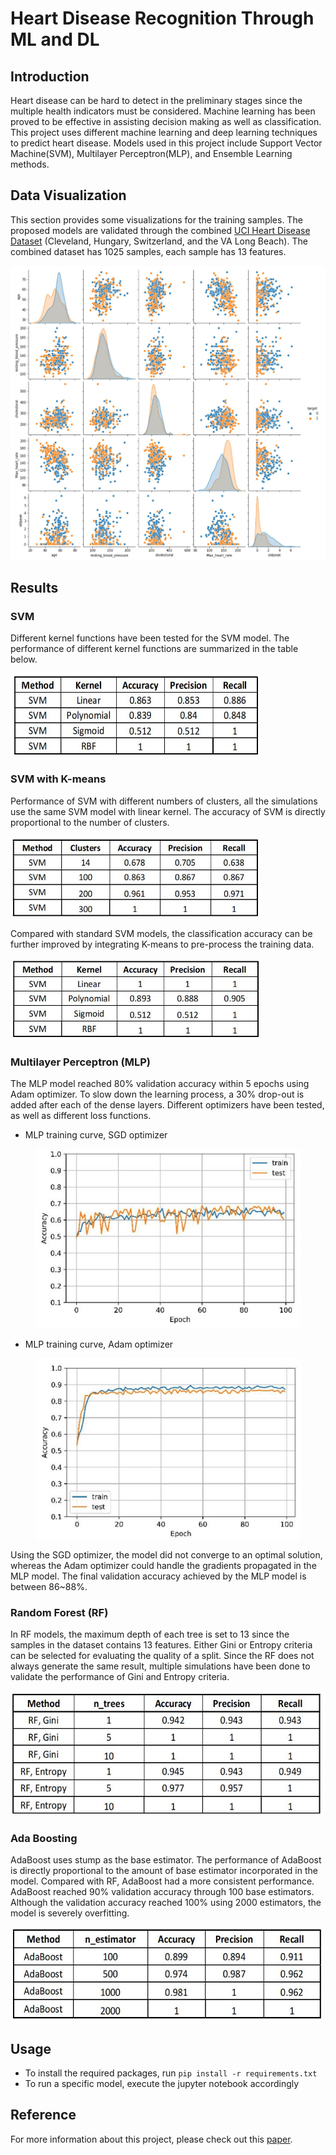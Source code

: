 # Heart Disease Recognition Through ML and DL

## Introduction

Heart disease can be hard to detect in the preliminary stages since the multiple health indicators must be considered. Machine 
learning has been proved to be effective in assisting decision making as well as classification. This project uses different machine learning and deep learning techniques to predict heart disease. Models used in this project include Support Vector Machine(SVM), Multilayer Perceptron(MLP), and Ensemble Learning methods. 

## Data Visualization

This section provides some visualizations for the training samples. The proposed models are validated through the combined [UCI Heart Disease Dataset](https://archive.ics.uci.edu/ml/datasets/heart+disease) (Cleveland, Hungary, Switzerland, and the VA Long Beach). The combined dataset has 1025 samples, each sample has 13 features.

<img src="/Assets/Images/visualization.JPG">

## Results

### SVM 

Different kernel functions have been tested for the SVM model. The performance of different kernel functions are summarized in the table below.

<img src="/Assets/Images/SVM.JPG" width="400" height="133">

### SVM with K-means

Performance of SVM with different numbers of clusters, all the simulations use the same SVM model with linear kernel. The accuracy of SVM is directly proportional to the number of clusters.

<img src="/Assets/Images/SVM_K_mean_linear_kernel.JPG" width="400" height="130">

Compared with standard SVM models, the classification accuracy can be further improved by integrating K-means to pre-process the training data.

<img src="/Assets/Images/SVM_K_mean_kernels.JPG" width="400" height="130">

### Multilayer Perceptron (MLP)

The MLP model reached 80% validation accuracy within 5 epochs using Adam optimizer. To slow down the learning process, a 30% drop-out is added after each of the dense layers. Different optimizers have been tested, as well as different loss functions.

- MLP training curve, SGD optimizer

<figure>
    <img src="/Assets/Images/MLP_SGD.JPG">
</figure>

- MLP training curve, Adam optimizer

<figure>
    <img src="/Assets/Images/MLP_Adam.JPG">
</figure>


Using the SGD optimizer, the model did not converge to an optimal solution, whereas the Adam optimizer could handle the gradients propagated in the MLP model. The final validation accuracy achieved by the MLP model is between 86~88%.

### Random Forest (RF)
    
In RF models, the maximum depth of each tree is set to 13 since the samples in the dataset contains 13 features. Either Gini or Entropy criteria can be selected for evaluating the quality of a split. Since the RF does not always generate the same result, multiple simulations have been done to validate the performance of Gini and Entropy criteria.
    
<img src="/Assets/Images/RF.JPG" width="550" height="200">    

### Ada Boosting

AdaBoost uses stump as the base estimator. The performance of AdaBoost is directly proportional to the amount of base estimator incorporated in the model. Compared with RF, AdaBoost had a more consistent performance. AdaBoost reached 90% validation accuracy through 100 base estimators. Although the validation accuracy reached 100% using 2000 estimators, the model is severely overfitting.

<img src="/Assets/Images/Ada.JPG" width="500" height="150">

## Usage

- To install the required packages, run ```pip install -r requirements.txt``` 
- To run a specific model, execute the jupyter notebook accordingly 

## Reference

For more information about this project, please check out this [paper](https://github.com/marswon0/heart_disease_recognition/blob/4c5babe3b714034d97a0a31cad2e4c826a31ded2/Assets/Paper/Heart%20Disease%20Recognition.pdf).
